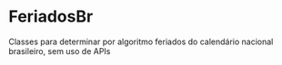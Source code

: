 # FeriadosBr
Classes para determinar por algoritmo feriados do calendário nacional brasileiro, sem uso de APIs
